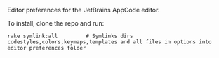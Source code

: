 Editor preferences for the JetBrains AppCode editor.

To install, clone the repo and run:
```
rake symlink:all         # Symlinks dirs codestyles,colors,keymaps,templates and all files in options into editor preferences folder
```
